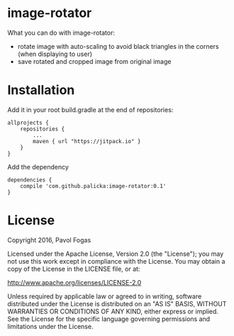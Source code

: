 # image-rotator
What you can do with image-rotator:
- rotate image with auto-scaling to avoid black triangles in the corners (when displaying to user)
- save rotated and cropped image from original image

Installation
=======

Add it in your root build.gradle at the end of repositories:

	allprojects {
		repositories {
			...
			maven { url "https://jitpack.io" }
		}
	}

Add the dependency

	dependencies {
		compile 'com.github.palicka:image-rotator:0.1'
	}

License
=======
Copyright 2016, Pavol Fogas 

Licensed under the Apache License, Version 2.0 (the "License"); you may not use this work except in compliance with the License.
You may obtain a copy of the License in the LICENSE file, or at:

http://www.apache.org/licenses/LICENSE-2.0

Unless required by applicable law or agreed to in writing, software distributed under the License is distributed on an "AS IS" BASIS, WITHOUT WARRANTIES OR CONDITIONS OF ANY KIND, either express or implied. See the License for the specific language governing permissions and limitations under the License.
